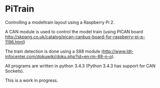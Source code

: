 # PiTrain
Controlling a modeltrain layout using a Raspberry Pi 2.

A CAN module is used to control the model train (using PICAN board http://skpang.co.uk/catalog/pican-canbus-board-for-raspberry-pi-p-1196.html)

The train detection is done using a S88 module (http://www.ldt-infocenter.com/dokuwiki/doku.php?id=en:rm-88-n-o).

All programs are written in python 3.4.3 (Python 3.4.3 has support for CAN Sockets).

This is a work in progress.
